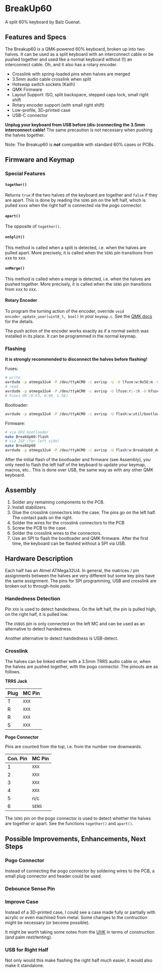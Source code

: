 # BreakUp60

A split 60% keyboard by Balz Guenat.

## Features and Specs

The Breakup60 is a QMK-powered 60% keyboard, broken up into two halves.
It can be used as a split keyboard with an interconnect cable or be pushed together and used like a normal keyboard without (!) an interconnect cable.
Oh, and it also has a rotary encoder.

- Crosslink with spring-loaded pins when halves are merged
- 3.5mm audio cable crosslink when split
- Hotswap switch sockets (Kailh)
- QMK Firmware
- Layout Support: ISO, split backspace, stepped caps lock, small right shift
- Rotary encoder support (with small right shift)
- Low-profile, 3D-printed case
- USB-C connector

**Unplug your keyboard from USB before (dis-)connecting the 3.5mm interconnect cable!**
The same precaution is not necessary when pushing the halves together.

Note: The Breakup60 is ***not*** compatible with standard 60% cases or PCBs.

## Firmware and Keymap

### Special Features

#### `together()`

Returns `true` if the two halves of the keyboard are together and `false` if they are apart.
This is done by reading the `SENS` pin on the left half, which is pulled xxxx when the right half is connected via the pogo connector.

#### `apart()`

The opposite of `together()`.

#### `onSplit()`

This method is called when a split is detected, i.e. when the halves are pulled apart.
More precisely, it is called when the `SENS` pin transitions from xxx to xxx.

#### `onMerge()`

This method is called when a merge is detected, i.e. when the halves are pushed together.
More precisely, it is called when the `SENS` pin transitions from xxx to xxx.

#### Rotary Encoder

To program the turning action of the encoder, override `void encoder_update_user(uint8_t, bool)` in your `keymap.c`.
See the [QMK docs](https://docs.qmk.fm/#/feature_encoders?id=callbacks) for the details.

The push action of the encoder works exactly as if a normal switch was installed in its place.
It can be programmed in the normal keymap.

### Flashing

**It is strongly recommended to disconnect the halves before flashing!**

Fuses:
```bash
# write
avrdude -p atmega32u4 -P /dev/ttyACM0 -c avrisp -u -U lfuse:w:0x5E:m -U hfuse:w:0xD9:m -U efuse:w:0xC3:m
# read
avrdude -p atmega32u4 -P /dev/ttyACM0 -c avrisp -U lfuse:r:-:h -U hfuse:r:-:h -U efuse:r:-:h
# Fuses OK (E:F3, H:99, L:5E)
```

Bootloader:
```bash
avrdude -p atmega32u4 -P /dev/ttyACM0 -c avrisp -U flash:w:util/bootloader_atmega32u4_1.0.0.hex:i
```

Firmware:
```bash
# via DFU bootloader
make BreakUp60:flash
# via ISP (for left side)
make BreakUp60
avrdude -p atmega32u4 -P /dev/ttyACM0 -c avrisp -U flash:w:BreakUp60_default.hex:i
```

After the initial flash of the bootloader and firmware (see Assembly), you only need to flash the left half of the keyboard to update your keymap, macros, etc..
This is done over USB, the same way as with any other QMK keyboard.

## Assembly

1. Solder any remaining components to the PCB.
2. Install stabilizers.
3. Glue the crosslink connectors into the case. The pins go on the left half. The contact pads on the right.
4. Solder the wires for the crosslink connectors to the PCB
5. Screw the PCB to the case.
6. Solder the crosslink wires to the connectors.
7. Use an SPI to flash the bootloader and QMK firmware. After the first time, the keyboard can be flashed without a SPI via USB.

## Hardware Description

Each half has an Atmel ATMega32U4.
In general, the matrices / pin assignments between the halves are very different but some key pins have the same assignment.
The pins for SPI programming, USB and crosslink are broken out to through-hole pads.

### Handedness Detection

Pin `XXX` is used to detect handedness.
On the left half, the pin is pulled high; on the right half, it is pulled low.

The `UVBUS` pin is only connected on the left MC and can be used as an alternative to detect handedness.

Another alternative to detect handedness is USB-detect.

### Crosslink

The halves can be linked either with a 3.5mm TRRS audio cable or, when the halves are pushed together, with the pogo connector.
The pinouts are as follows.

**TRRS Jack**

|Plug|MC Pin|
|---|---|
|T|`XXX`|
|R|`XXX`|
|R|`XXX`|
|S|`XXX`|

**Pogo Connector**

Pins are counted from the top, i.e. from the number row downwards.

|Con. Pin|MC Pin|
|---|---|
|1|`XXX`|
|2|`XXX`|
|3|`XXX`|
|4|`XXX`|
|5|n/c|
|6|`SENS`|

The `SENS` pin on the pogo connector is used to detect whether the halves are together or apart.
See the functions `together()` and `apart()`.

## Possible Improvements, Enhancements, Next Steps

### Pogo Connector

Instead of connecting the pogo connector by soldering wires to the PCB, a small plug connector and header could be used.

### Debounce Sense Pin

### Improve Case

Instead of a 3D-printed case, I could see a case made fully or partially with acrylic or even machined from metal.
Some changes to the contruction might be necessary (or become possible).

It might be worth taking some notes from the [UHK](https://ultimatehackingkeyboard.com/) in terms of construction (and palm rest/tenting).

### USB for Right Half

Not only would this make flashing the right half much easier, it would also make it standalone.
